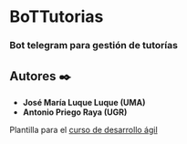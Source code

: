 # BoTTutorias

### Bot telegram para gestión de tutorías

## Autores ✒️

* **José María Luque Luque (UMA)**
* **Antonio Priego Raya    (UGR)**


Plantilla para el [curso de desarrollo ágil](https://jj.github.io/curso-tdd)
